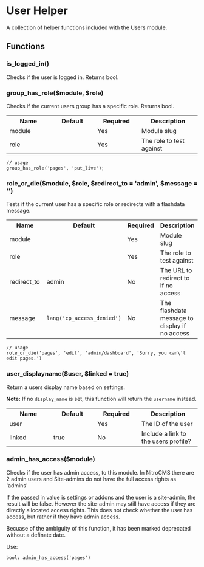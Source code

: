 # User Helper

A collection of helper functions included with the Users module.

## Functions


### is\_logged\_in()

Checks if the user is logged in. Returns bool.






### group\_has\_role($module, $role)

Checks if the current users group has a specific role. Returns bool.

<table cellpadding="0" cellspacing="0">
	<tbody>
		<tr>
			<th width="100">Name</th>
			<th width="100">Default</th>
			<th width="100">Required</th>
			<th>Description</th>
		</tr>
		<tr>
			<td>module</td>
			<td></td>
			<td>Yes</td>
			<td>Module slug</td>
		</tr>
		<tr>
			<td>role</td>
			<td></td>
			<td>Yes</td>
			<td>The role to test against</td>
		</tr>
	</tbody>
</table>

	// usage
	group_has_role('pages', 'put_live');


### role\_or\_die($module, $role, $redirect\_to = 'admin', $message = '')

Tests if the current user has a specific role or redirects with a flashdata message.

<table cellpadding="0" cellspacing="0">
	<tbody>
		<tr>
			<th width="100">Name</th>
			<th width="100">Default</th>
			<th width="80">Required</th>
			<th>Description</th>
		</tr>
		<tr>
			<td>module</td>
			<td></td>
			<td>Yes</td>
			<td>Module slug</td>
		</tr>
		<tr>
			<td>role</td>
			<td></td>
			<td>Yes</td>
			<td>The role to test against</td>
		</tr>
		<tr>
			<td>redirect_to</td>
			<td>admin</td>
			<td>No</td>
			<td>The URL to redirect to if no access</td>
		</tr>
		<tr>
			<td>message</td>
			<td><code>lang('cp_access_denied')</code></td>
			<td>No</td>
			<td>The flashdata message to display if no access</td>
		</tr>
	</tbody>
</table>

	// usage
	role_or_die('pages', 'edit', 'admin/dashboard', 'Sorry, you can\'t edit pages.')


### user_displayname($user, $linked = true)

Return a users display name based on settings.

<div class="tip"><strong>Note:</strong> If no <code>display_name</code> is set, this function will return the <code>username</code> instead.</div>

<table cellpadding="0" cellspacing="0">
	<tbody>
		<tr>
			<th width="100">Name</th>
			<th width="100">Default</th>
			<th width="100">Required</th>
			<th>Description</th>
		</tr>
		<tr>
			<td>user</td>
			<td></td>
			<td>Yes</td>
			<td>The ID of the user</td>
		</tr>
		<tr>
			<td>linked</td>
			<td>true</td>
			<td>No</td>
			<td>Include a link to the users profile?</td>
		</tr>
	</tbody>
</table>



### admin\_has\_access($module)

Checks if the user has admin access, to this module.
In NitroCMS there are 2 admin users and Site-admins do not have the full access rights as 'admins' 

If the passed in value is settings or addons and the user is a site-admin, the result will be false. However the site-admin may still have access if they are directly allocated access rights. This does not check whether the user has access, but rather if they have admin access.


Becuase of the ambiguity of this function, it has been marked deprecated without a definate date.

Use:

	bool: admin_has_access('pages')


